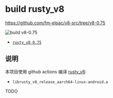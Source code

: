 # build rusty_v8
<https://github.com/fm-elpac/v8-src/tree/v8-0.75>

![build v8-0.75](https://github.com/fm-elpac/v8-src/actions/workflows/v8-0.75.yml/badge.svg)

+ [`rusty_v8 0.75`](https://crates.io/crates/v8)


## 说明

本项目使用 github actions 编译 [rusty_v8](https://github.com/denoland/rusty_v8):

+ `librusty_v8_release_aarch64-linux-android.a`


TODO
